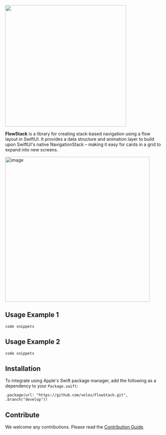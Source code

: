 <img src="https://github.com/velos/FlowStack/assets/1665102/6f97b5e4-366e-4554-af95-87db15ad1150" width="388"/>

**FlowStack** is a library for creating stack-based navigation using a flow layout in SwiftUI. It provides a data structure and animation layer to build upon SwiftUI's native NavigationStack – making it easy for cards in a grid to expand into new screens.

<img width="463" alt="image" src="https://github.com/velos/FlowStack/assets/1665102/93016629-0393-402f-b4fb-6eee08ccf312">

## Usage Example 1

```
code snippets
```

## Usage Example 2

```
code snippets
```

## Installation

To integrate using Apple's Swift package manager, add the following as a dependency to your `Package.swift`:

```
.package(url: "https://github.com/velos/FlowStack.git", .branch("develop"))
```

## Contribute

We welcome any contributions. Please read the [Contribution Guide](https://github.com/HeroTransitions/Hero/wiki/Contribution-Guide).
